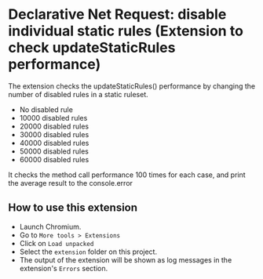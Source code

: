 # Declarative Net Request: disable individual static rules (Extension to check updateStaticRules performance)

The extension checks the updateStaticRules() performance by changing the number of disabled rules in a static ruleset.
- No disabled rule
- 10000 disabled rules
- 20000 disabled rules
- 30000 disabled rules
- 40000 disabled rules
- 50000 disabled rules
- 60000 disabled rules

It checks the method call performance 100 times for each case, and print the average result to the console.error

## How to use this extension

- Launch Chromium.
- Go to `More tools > Extensions`
- Click on `Load unpacked`
- Select the `extension` folder on this project.
- The output of the extension will be shown as log messages in the extension's `Errors` section.

